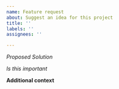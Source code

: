 ```yaml
---
name: Feature request
about: Suggest an idea for this project
title: ''
labels: ''
assignees: ''

---
```


*Proposed Solution*

*Is this important*

**Additional context**
